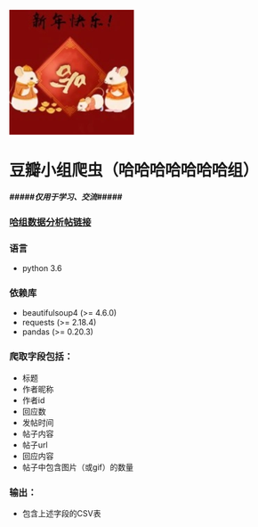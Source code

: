 ![](image.png)  
# 豆瓣小组爬虫（哈哈哈哈哈哈哈组）
 ***#####仅用于学习、交流#####***   
### [哈组数据分析帖链接](https://www.douban.com/group/topic/164605652/#) 
### 语言
* python 3.6
### 依赖库
* beautifulsoup4 (>= 4.6.0) 
* requests (>= 2.18.4)
* pandas (>= 0.20.3)
### 爬取字段包括：
* 标题
* 作者昵称 
* 作者id 
* 回应数 
* 发帖时间
* 帖子内容 
* 帖子url 
* 回应内容
* 帖子中包含图片（或gif）的数量 
### 输出：
* 包含上述字段的CSV表 
